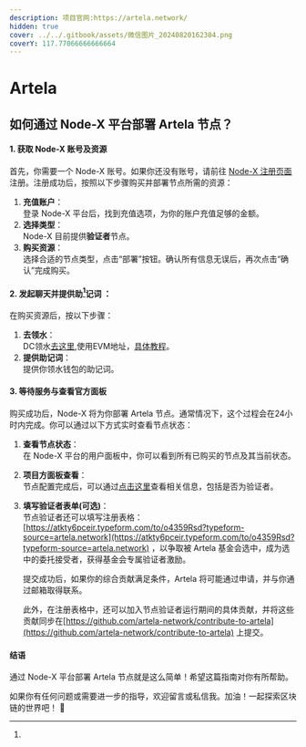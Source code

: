 ```yaml
---
description: 项目官网:https://artela.network/
hidden: true
cover: ../../.gitbook/assets/微信图片_20240820162304.png
coverY: 117.77066666666664
---
```


# Artela

## 如何通过 Node-X 平台部署 Artela 节点？

#### 1. 获取 Node-X 账号及资源

首先，你需要一个 Node-X 账号。如果你还没有账号，请前往 [Node-X 注册页面](https://node-x.xyz) 注册。注册成功后，按照以下步骤购买并部署节点所需的资源：

1. **充值账户**：\
   登录 Node-X 平台后，找到充值选项，为你的账户充值足够的金额。
2. **选择类型**：\
   Node-X 目前提供**验证者**节点。
3. **购买资源**：\
   选择合适的节点类型，点击“部署”按钮。确认所有信息无误后，再次点击“确认”完成购买。

#### 2. 发起聊天并提供助[^1]记词 ：

在购买资源后，按以下步骤：

1. **去领水**：\
   DC领水[去这里](https://discord.com/invite/artela),使用EVM地址，[具体教程](https://docs.artela.network/develop/resources/faucet)。
2. **提供助记词**：\
   提供你领水钱包的助记词。

#### 3. 等待服务与查看官方面板

购买成功后，Node-X 将为你部署 Artela 节点。通常情况下，这个过程会在24小时内完成。你可以通过以下方式实时查看节点状态：

1. **查看节点状态**：\
   在 Node-X 平台的用户面板中，你可以看到所有已购买的节点及其当前状态。
2. **项目方面板查看**：\
   节点配置完成后，可以通过[点击这里](https://explorer.node-x.xyz/artela)查看相关信息，包括是否为验证者。
3.  **填写验证者表单(可选)**：\
    节点验证者还可以填写注册表格：[https://atkty6pceir.typeform.com/to/o4359Rsd?typeform-source=artela.network](https://atkty6pceir.typeform.com/to/o4359Rsd?typeform-source=artela.network) ，以争取被 Artela 基金会选中，成为选中的委托接受者，获得基金会专属验证者激励。

    提交成功后，如果你的综合贡献满足条件，Artela 将可能通过申请，并与你通过邮箱取得联系。

    此外，在注册表格中，还可以加入节点验证者运行期间的具体贡献，并将这些贡献同步在[https://github.com/artela-network/contribute-to-artela](https://github.com/artela-network/contribute-to-artela) 上提交。





#### 结语

通过 Node-X 平台部署 Artela 节点就是这么简单！希望这篇指南对你有所帮助。

如果你有任何问题或需要进一步的指导，欢迎留言或私信我。加油！一起探索区块链的世界吧！ 🚀

[^1]: 
